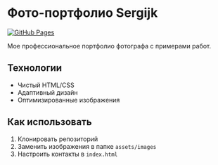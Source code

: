 # Фото-портфолио Sergijk

[![GitHub Pages](https://img.shields.io/badge/-View%20Portfolio-blue?style=flat-square)](https://sergijk-photography.github.io)

Мое профессиональное портфолио фотографа с примерами работ.

## Технологии
- Чистый HTML/CSS
- Адаптивный дизайн
- Оптимизированные изображения

## Как использовать
1. Клонировать репозиторий
2. Заменить изображения в папке `assets/images`
3. Настроить контакты в `index.html`
